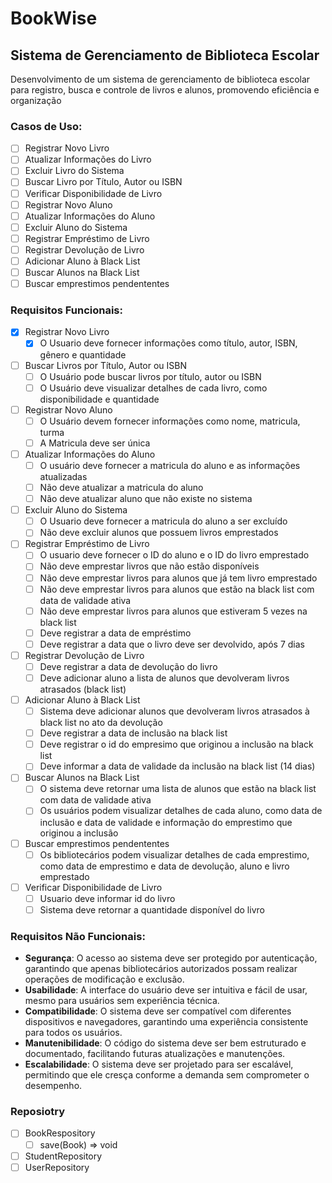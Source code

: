 # BookWise

## Sistema de Gerenciamento de Biblioteca Escolar

Desenvolvimento de um sistema de gerenciamento de biblioteca escolar para registro, busca e controle de livros e alunos, promovendo eficiência e organização

### Casos de Uso:
- [ ] Registrar Novo Livro
- [ ] Atualizar Informações do Livro
- [ ] Excluir Livro do Sistema
- [ ] Buscar Livro por Título, Autor ou ISBN
- [ ] Verificar Disponibilidade de Livro
- [ ] Registrar Novo Aluno
- [ ] Atualizar Informações do Aluno
- [ ] Excluir Aluno do Sistema
- [ ] Registrar Empréstimo de Livro
- [ ] Registrar Devolução de Livro
- [ ] Adicionar Aluno à Black List
- [ ] Buscar Alunos na Black List
- [ ] Buscar emprestimos pendententes

### Requisitos Funcionais:
- [x] Registrar Novo Livro
    - [x] O Usuario deve fornecer informações como título, autor, ISBN, gênero e quantidade
- [ ] Buscar Livros por Título, Autor ou ISBN
    - [ ] O Usuário pode buscar livros por título, autor ou ISBN
    - [ ] O Usuário deve visualizar detalhes de cada livro, como disponibilidade e quantidade
- [ ] Registrar Novo Aluno
    - [ ] O Usuário devem fornecer informações como nome, matricula, turma
    - [ ] A Matricula deve ser única
- [ ] Atualizar Informações do Aluno
    - [ ] O usuário deve fornecer a matricula do aluno e as informações atualizadas
    - [ ] Não deve atualizar a matricula do aluno
    - [ ] Não deve atualizar aluno que não existe no sistema
- [ ] Excluir Aluno do Sistema
    - [ ] O Usuario deve fornecer a matricula do aluno a ser excluído
    - [ ] Não deve excluir alunos que possuem livros emprestados
- [ ] Registrar Empréstimo de Livro
    - [ ] O usuario deve fornecer o ID do aluno e o ID do livro emprestado
    - [ ] Não deve emprestar livros que não estão disponíveis
    - [ ] Não deve emprestar livros para alunos que já tem livro emprestado
    - [ ] Não deve emprestar livros para alunos que estão na black list com data de validade ativa
    - [ ] Não deve emprestar livros para alunos que estiveram 5 vezes na black list
    - [ ] Deve registrar a data de empréstimo
    - [ ] Deve registrar a data que o livro deve ser devolvido, após 7 dias
- [ ] Registrar Devolução de Livro
    - [ ] Deve registrar a data de devolução do livro
    - [ ] Deve adicionar aluno a lista de alunos que devolveram livros atrasados (black list)
- [ ] Adicionar Aluno à Black List
    - [ ] Sistema deve adicionar alunos que devolveram livros atrasados à black list no ato da devolução
    - [ ] Deve registrar a data de inclusão na black list
    - [ ] Deve registrar o id do empresimo que originou a inclusão na black list
    - [ ] Deve informar a data de validade da inclusão na black list (14 dias)
- [ ] Buscar Alunos na Black List
    - [ ] O sistema deve retornar uma lista de alunos que estão na black list com data de validade ativa
    - [ ] Os usuários podem visualizar detalhes de cada aluno, como data de inclusão e data de validade e informação do emprestimo que originou a inclusão
- [ ] Buscar emprestimos pendententes
    - [ ] Os bibliotecários podem visualizar detalhes de cada emprestimo, como data de emprestimo e data de devolução, aluno e livro emprestado
- [ ] Verificar Disponibilidade de Livro
    - [ ] Usuario deve informar id do livro
    - [ ] Sistema deve retornar a quantidade disponível do livro

### Requisitos Não Funcionais:
- **Segurança**: O acesso ao sistema deve ser protegido por autenticação, garantindo que apenas bibliotecários autorizados possam realizar operações de modificação e exclusão.
- **Usabilidade**: A interface do usuário deve ser intuitiva e fácil de usar, mesmo para usuários sem experiência técnica.
- **Compatibilidade**: O sistema deve ser compatível com diferentes dispositivos e navegadores, garantindo uma experiência consistente para todos os usuários.
- **Manutenibilidade**: O código do sistema deve ser bem estruturado e documentado, facilitando futuras atualizações e manutenções.
- **Escalabilidade**: O sistema deve ser projetado para ser escalável, permitindo que ele cresça conforme a demanda sem comprometer o desempenho.

### Reposiotry
- [ ] BookRespository
    - [ ] save(Book) => void
- [ ] StudentRepository
- [ ] UserRepository
